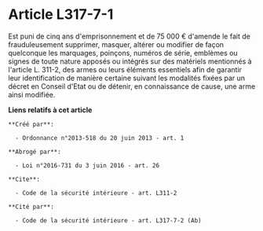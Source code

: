 # Article L317-7-1

Est puni de cinq ans d'emprisonnement et de 75 000 € d'amende le fait de frauduleusement supprimer, masquer, altérer ou
modifier de façon quelconque les marquages, poinçons, numéros de série, emblèmes ou signes de toute nature apposés ou
intégrés sur des matériels mentionnés à l'article L. 311-2, des armes ou leurs éléments essentiels afin de garantir leur
identification de manière certaine suivant les modalités fixées par un décret en Conseil d'Etat ou de détenir, en
connaissance de cause, une arme ainsi modifiée.

**Liens relatifs à cet article**

	**Créé par**:

	  - Ordonnance n°2013-518 du 20 juin 2013 - art. 1

	**Abrogé par**:

	  - Loi n°2016-731 du 3 juin 2016 - art. 26

	**Cite**:

	  - Code de la sécurité intérieure - art. L311-2

	**Cité par**:

	  - Code de la sécurité intérieure - art. L317-7-2 (Ab)
